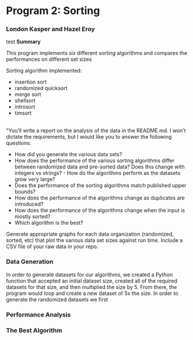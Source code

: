# Program 2: Sorting
### London Kasper and Hazel Eroy
 test
**Summary**

This program implements six different sorting algorithms and compares the performances on different set sizes

Sorting algorithm implemented:
- insertion sort
- randomized quicksort
- merge sort
- shellsort
- introsort
- timsort

<br>"You’ll write a report on the analysis of the data in the README.md.  I won’t dictate the requirements, but I would like you to answer the following questions:
- How did you generate the various data sets?
- How does the performance of the various sorting algorithms differ between randomized data and pre-sorted data? Does this change with integers vs strings? - How do the algorithms perform as the datasets grow very large?  
- Does the performance of the sorting algorithms match published upper bounds?  
- How does the performance of the algorithms change as duplicates are introduced?
- How does the performance of the algorithms change when the input is mostly sorted?
- Which algorithm is the best?

Generate appropriate graphs for each data organization (randomized, sorted, etc) that plot the various data set sizes against run time.  Include a CSV file of your raw data in your repo. 


### Data Generation
In order to generate datasets for our algorithms, we created a Python function that accepted an initial dataset size, 
created all of the required datasets for that size, and then multiplied the size by 5. From there, the program would 
loop and create a new dataset of 5x the size. In order to generate the randomized datasets we first 

### Performance Analysis
### The Best Algorithm
